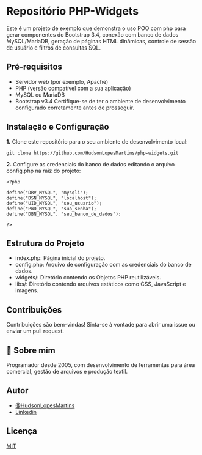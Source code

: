 # Repositório PHP-Widgets

Este é um projeto de exemplo que demonstra o uso POO com php para gerar componentes do Bootstrap 3.4, conexão com banco de dados MySQL/MariaDB, geração de páginas HTML dinâmicas, controle de sessão de usuário e filtros de consultas SQL.

## Pré-requisitos
- Servidor web (por exemplo, Apache)
- PHP (versão compatível com a sua aplicação)
- MySQL ou MariaDB
- Bootstrap v3.4
Certifique-se de ter o ambiente de desenvolvimento configurado corretamente antes de prosseguir.

## Instalação e Configuração
**1.** Clone este repositório para o seu ambiente de desenvolvimento local:
```
git clone https://github.com/HudsonLopesMartins/php-widgets.git
```

**2.** Configure as credenciais do banco de dados editando o arquivo config.php na raiz do projeto:
```
<?php

define("DRV_MYSQL", "mysqli");
define("DSN_MYSQL", "localhost");
define("UID_MYSQL", "seu_usuario");
define("PWD_MYSQL", "sua_senha");
define("DBN_MYSQL", "seu_banco_de_dados");

?>
```

## Estrutura do Projeto
- index.php: Página inicial do projeto.
- config.php: Arquivo de configuração com as credenciais do banco de dados.
- widgets/: Diretório contendo os Objetos PHP reutilizáveis.
- libs/: Diretório contendo arquivos estáticos como CSS, JavaScript e imagens.
## Contribuições
Contribuições são bem-vindas! Sinta-se à vontade para abrir uma issue ou enviar um pull request.
## 🚀 Sobre mim
Programador desde 2005, com desenvolvimento de ferramentas para área comercial, gestão de arquivos e produção textil.
## Autor

- [@HudsonLopesMartins](https://github.com/HudsonLopesMartins)
- [Linkedin](https://www.linkedin.com/in/hudson-lopes-martins-25123119/)


## Licença

[MIT](https://choosealicense.com/licenses/mit/)
